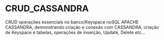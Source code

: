 # CRUD_CASSANDRA
 CRUD operações essenciais no banco/Keyspace noSQL APACHE CASSANDRA, demonstrando criação e conexão com CASSANDRA, criação de Keyspace e tabelas, operações de inserção, Update, Delete etc...
